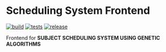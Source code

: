 # Scheduling System Frontend

[![build](https://github.com/mrdcvlsc/scheduling-system-frontend/actions/workflows/build.yml/badge.svg)](https://github.com/mrdcvlsc/scheduling-system-frontend/actions/workflows/build.yml)
[![tests](https://github.com/mrdcvlsc/scheduling-system-frontend/actions/workflows/tests.yml/badge.svg)](https://github.com/mrdcvlsc/scheduling-system-frontend/actions/workflows/tests.yml)
[![release](https://github.com/mrdcvlsc/scheduling-system-frontend/actions/workflows/release.yml/badge.svg)](https://github.com/mrdcvlsc/scheduling-system-frontend/actions/workflows/release.yml)

Frontend for **SUBJECT SCHEDULING SYSTEM USING GENETIC ALGORITHMS**

